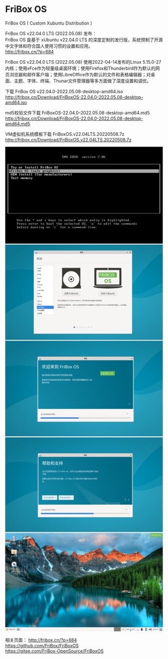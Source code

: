 # FriBox OS
FriBox OS ( Custom Xubuntu Distribution )

FriBox OS v22.04.0 LTS (2022.05.08) 发布：<br>
FriBox OS 是基于 xUbuntu v22.04.0 LTS 的深度定制的发行版，系统预制了开源中文字体和符合国人使用习惯的设置和应用。<br>
http://fribox.cn/?p=684

FriBox OS v22.04.0 LTS (2022.05.08) 使用2022-04-14发布的Linux 5.15.0-27内核；使用xFce作为轻量级桌面环境；使用Firefox和Thunderbird作为默认的网页浏览器和邮件客户端；使用LibreOffice作为默认的文件和表格编辑器；对桌面、主题、字体、终端、Thunar文件管理器等多方面做了深度设置和调优。

下载 FriBox OS v22.04.0-2022.05.08-desktop-amd64.iso<br>
http://fribox.cn/Download/FriBoxOS-22.04.0-2022.05.08-desktop-amd64.iso

md5校验文件下载 FriBoxOS-22.04.0-2022.05.08-desktop-amd64.md5<br>
http://fribox.cn/Download/FriBoxOS-22.04.0-2022.05.08-desktop-amd64.md5

VM虚拟机系统模板下载 FriBoxOS.v22.04LTS.20220508.7z<br>
http://fribox.cn/Download/FriBoxOS.v22.04LTS.20220508.7z

![Image text](FriBoxOS.Boot.png)
![Image text](FriBoxOS.Install1.png)
![Image text](FriBoxOS.Install2.png)
![Image text](FriBoxOS.Install3.png)
![Image text](FriBoxOS.Desktop.png)

相关页面：
http://fribox.cn/?p=684<br>
https://github.com/FriBox/FriBoxOS<br>
https://gitee.com/FriBox-OpenSource/FriBoxOS<br>
